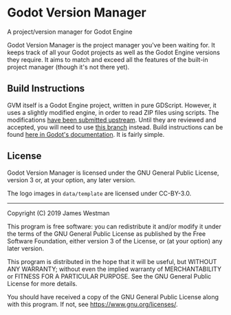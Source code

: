 # Godot Version Manager
A project/version manager for Godot Engine

Godot Version Manager is the project manager you've been waiting for. It keeps
track of all your Godot projects as well as the Godot Engine versions they
require. It aims to match and exceed all the features of the built-in project
manager (though it's not there yet).

## Build Instructions
GVM itself is a Godot Engine project, written in pure GDScript. However, it
uses a slightly modified engine, in order to read ZIP files using scripts. The
modifications [have been submitted upstream](https://github.com/godotengine/godot/pull/34444).
Until they are reviewed and accepted, you will need to use
[this branch](https://github.com/flyingpimonster/godot/tree/zip-module) instead.
Build instructions can be found
[here in Godot's documentation](https://docs.godotengine.org/en/latest/development/compiling/index.html). It is fairly simple.

## License
Godot Version Manager is licensed under the GNU General Public License, version
3 or, at your option, any later version.

The logo images in `data/template` are licensed under CC-BY-3.0.

---

Copyright (C) 2019 James Westman

This program is free software: you can redistribute it and/or modify
it under the terms of the GNU General Public License as published by
the Free Software Foundation, either version 3 of the License, or
(at your option) any later version.

This program is distributed in the hope that it will be useful,
but WITHOUT ANY WARRANTY; without even the implied warranty of
MERCHANTABILITY or FITNESS FOR A PARTICULAR PURPOSE.  See the
GNU General Public License for more details.

You should have received a copy of the GNU General Public License
along with this program.  If not, see <https://www.gnu.org/licenses/>.
